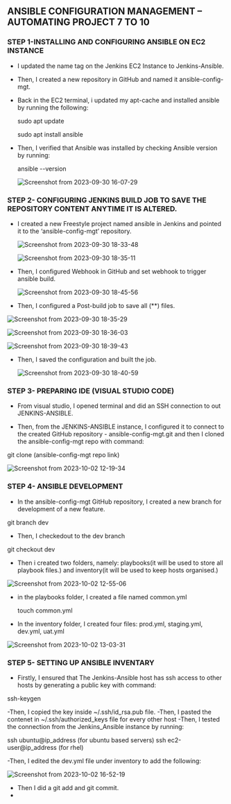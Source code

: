 ## ANSIBLE CONFIGURATION MANAGEMENT – AUTOMATING PROJECT 7 TO 10

### STEP 1-INSTALLING AND CONFIGURING ANSIBLE ON EC2 INSTANCE

- I updated the name tag on the Jenkins EC2 Instance to Jenkins-Ansible.
- Then, I created a new repository in GitHub and named it ansible-config-mgt.
- Back in the EC2 terminal, i updated my apt-cache and installed ansible by running the following:
  
  sudo apt update

  sudo apt install ansible
- Then, I verified that Ansible was installed by checking Ansible version by running:

   ansible --version
  
  ![Screenshot from 2023-09-30 16-07-29](https://github.com/AbooHamzah/darey.io-pbl/assets/108676700/4cac8f7d-f34d-40b9-8807-87efcedb7785)

### STEP 2- CONFIGURING JENKINS BUILD JOB TO SAVE THE REPOSITORY CONTENT ANYTIME IT IS ALTERED.

- I created a new Freestyle project named ansible in Jenkins and pointed it to the ‘ansible-config-mgt’ repository.

  ![Screenshot from 2023-09-30 18-33-48](https://github.com/AbooHamzah/darey.io-pbl/assets/108676700/89ce9c40-a99f-4b41-96cf-04acc860c214)

  ![Screenshot from 2023-09-30 18-35-11](https://github.com/AbooHamzah/darey.io-pbl/assets/108676700/40a557d7-b280-4137-8c6e-111600414d01)

- Then, I configured Webhook in GitHub and set webhook to trigger ansible build.

  ![Screenshot from 2023-09-30 18-45-56](https://github.com/AbooHamzah/darey.io-pbl/assets/108676700/e3041482-724f-4993-8f47-48706b392dbb)

- Then, I configured a Post-build job to save all (**) files.

![Screenshot from 2023-09-30 18-35-29](https://github.com/AbooHamzah/darey.io-pbl/assets/108676700/e8788f63-64c2-4161-b909-4f56d75826cf)

![Screenshot from 2023-09-30 18-36-03](https://github.com/AbooHamzah/darey.io-pbl/assets/108676700/3a5b6b0a-9560-4261-b749-a104de8e0407)

![Screenshot from 2023-09-30 18-39-43](https://github.com/AbooHamzah/darey.io-pbl/assets/108676700/d9278a6e-7593-4a30-969f-fee84d6571eb)

- Then, I saved the configuration and built the job.

  ![Screenshot from 2023-09-30 18-40-59](https://github.com/AbooHamzah/darey.io-pbl/assets/108676700/ad3a5126-7a22-46ca-b1a5-75e7b4992477)

### STEP 3- PREPARING IDE (VISUAL STUDIO CODE)

- From visual studio, I opened terminal and did an SSH connection to out JENKINS-ANSIBLE.

- Then, from the JENKINS-ANSIBLE instance, I configured it to connect to the created GitHub repository - ansible-config-mgt.git and then I cloned the ansible-config-mgt repo with command:
  
git clone (ansible-config-mgt repo link)

![Screenshot from 2023-10-02 12-19-34](https://github.com/AbooHamzah/darey.io-pbl/assets/108676700/32d78ae5-3764-4d55-844b-36796299d332)

### STEP 4- ANSIBLE DEVELOPMENT

- In the ansible-config-mgt GitHub repository, I created a new branch for development of a new feature.

git branch dev

- Then, I checkedout to the dev branch

git checkout dev

- Then i created two folders, namely:  playbooks(it will be used to store all playbook files.) and inventory(it will be used to keep hosts organised.)

![Screenshot from 2023-10-02 12-55-06](https://github.com/AbooHamzah/darey.io-pbl/assets/108676700/54c26285-f19e-4a18-8632-235b95a16cb0)

- in the playbooks folder, I created a file named common.yml

  touch common.yml

- In the inventory folder, I created four files: prod.yml, staging.yml, dev.yml, uat.yml

![Screenshot from 2023-10-02 13-03-31](https://github.com/AbooHamzah/darey.io-pbl/assets/108676700/1e29cb11-bfc0-4877-ba63-c5adc48c02ac)

### STEP 5- SETTING UP ANSIBLE INVENTARY

- Firstly, I ensured that The Jenkins-Ansible host has ssh access to other hosts by generating a public key with command:

 ssh-keygen

-Then, I copied the key inside ~/.ssh/id_rsa.pub file.
-Then, I pasted the contenet in ~/.ssh/authorized_keys file for every other host
-Then, I tested the connection from the Jenkins_Ansible instance by running:

ssh ubuntu@ip_address (for ubuntu based servers)
ssh ec2-user@ip_address (for rhel)

-Then, I edited the dev.yml file under inventory to add the following:

![Screenshot from 2023-10-02 16-52-19](https://github.com/AbooHamzah/darey.io-pbl/assets/108676700/912b1529-f370-464c-ada3-4d27a8090cec)

- Then I did a git add and git commit.
- 

